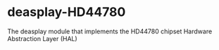 # deasplay-HD44780
The deasplay module that implements the HD44780 chipset Hardware Abstraction Layer (HAL)

